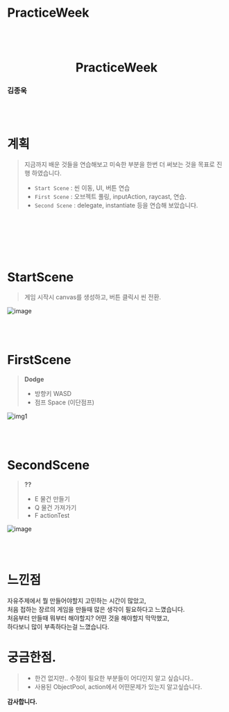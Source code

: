 # PracticeWeek

<BR><BR>

<center><H1> PracticeWeek </H1></center>
<H3> 김종욱 </H3>
<BR><BR>

# 계획
> 지금까지 배운 것들을 연습해보고 미숙한 부분을 한번 더 써보는 것을 목표로 진행 하였습니다.  
> - `Start Scene` : 씬 이동, UI, 버튼 연습  
> - `First Scene` : 오브젝트 풀링, inputAction, raycast, 연습.  
> - `Second Scene` : delegate, instantiate 등을 연습해 보았습니다.  

<br><br><br><br><br>



# StartScene
> 게임 시작시 canvas를 생성하고, 버튼 클릭시 씬 전환.  

![image](https://github.com/levell1/levell1.github.io/assets/96651722/886415f2-c11c-4a4b-9a81-cb14d034609d)  

<br><br>

# FirstScene
> **Dodge**  
> - 방향키 WASD  
> - 점프 Space (이단점프)  

![img1](https://github.com/levell1/levell1.github.io/assets/96651722/5d1027ae-45b6-47e9-a558-f5f8d27bee00)

<br><br>


# SecondScene
> **??**  
> - E 물건 만들기  
> - Q 물건 가져가기  
> - F actionTest  

![image](https://github.com/levell1/levell1.github.io/assets/96651722/886415f2-c11c-4a4b-9a81-cb14d034609d)  

<br><br>

# 느낀점
자유주제에서 뭘 만들어야할지 고민하는 시간이 많았고,  
처음 접하는 장르의 게임을 만들때 많은 생각이 필요하다고 느꼈습니다.  
처음부터 만들때 뭐부터 해야할지? 어떤 것을 해야할지 막막했고,  
하다보니 많이 부족하다는걸 느꼈습니다.  

# 궁금한점.

> - 한건 없지만.. 수정이 필요한 부분들이 어디인지 알고 싶습니다..
> - 사용된 ObjectPool, action에서 어떤문제가 있는지 알고싶습니다.

**감사합니다.**




<br><br>
